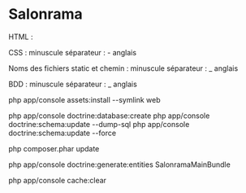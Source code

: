 Salonrama
=========

HTML : 
<br>

CSS : 
minuscule
séparateur : -
anglais

Noms des fichiers static et chemin :
minuscule
séparateur : _
anglais

BDD :
minuscule
séparateur : _
anglais



php app/console assets:install --symlink web

php app/console doctrine:database:create
php app/console doctrine:schema:update --dump-sql
php app/console doctrine:schema:update --force

php composer.phar update

php app/console doctrine:generate:entities SalonramaMainBundle

php app/console cache:clear